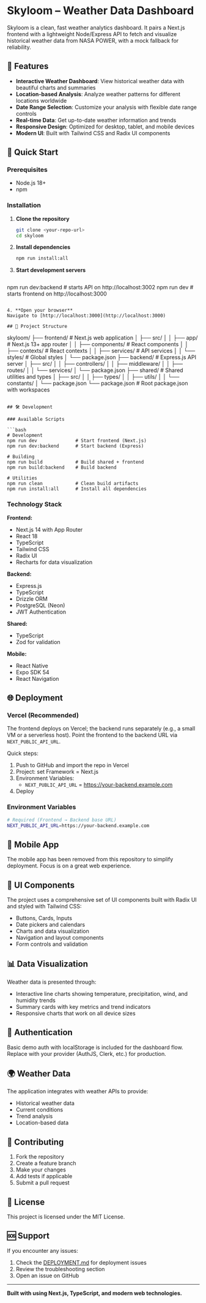 # Skyloom – Weather Data Dashboard

Skyloom is a clean, fast weather analytics dashboard. It pairs a Next.js frontend with a lightweight Node/Express API to fetch and visualize historical weather data from NASA POWER, with a mock fallback for reliability.

## 🌟 Features

- **Interactive Weather Dashboard**: View historical weather data with beautiful charts and summaries
- **Location-based Analysis**: Analyze weather patterns for different locations worldwide
- **Date Range Selection**: Customize your analysis with flexible date range controls
- **Real-time Data**: Get up-to-date weather information and trends
- **Responsive Design**: Optimized for desktop, tablet, and mobile devices
- **Modern UI**: Built with Tailwind CSS and Radix UI components

## 🚀 Quick Start

### Prerequisites
- Node.js 18+
- npm

### Installation

1. **Clone the repository**
   ```bash
   git clone <your-repo-url>
   cd skyloom
   ```

2. **Install dependencies**
   ```bash
   npm run install:all
   ```

3. **Start development servers**
   ```bash
npm run dev:backend    # starts API on http://localhost:3002
npm run dev            # starts frontend on http://localhost:3000
   ```

4. **Open your browser**
   Navigate to [http://localhost:3000](http://localhost:3000)

## 📁 Project Structure

```
skyloom/
├── frontend/          # Next.js web application
│   ├── src/
│   │   ├── app/       # Next.js 13+ app router
│   │   ├── components/ # React components
│   │   ├── contexts/   # React contexts
│   │   ├── services/   # API services
│   │   └── styles/     # Global styles
│   └── package.json
├── backend/           # Express.js API server
│   ├── src/
│   │   ├── controllers/
│   │   ├── middleware/
│   │   ├── routes/
│   │   └── services/
│   └── package.json
├── shared/            # Shared utilities and types
│   ├── src/
│   │   ├── types/
│   │   ├── utils/
│   │   └── constants/
│   └── package.json
└── package.json       # Root package.json with workspaces
```

## 🛠️ Development

### Available Scripts

```bash
# Development
npm run dev              # Start frontend (Next.js)
npm run dev:backend      # Start backend (Express)

# Building
npm run build            # Build shared + frontend
npm run build:backend    # Build backend

# Utilities
npm run clean            # Clean build artifacts
npm run install:all      # Install all dependencies
```

### Technology Stack

**Frontend:**
- Next.js 14 with App Router
- React 18
- TypeScript
- Tailwind CSS
- Radix UI
- Recharts for data visualization

**Backend:**
- Express.js
- TypeScript
- Drizzle ORM
- PostgreSQL (Neon)
- JWT Authentication

**Shared:**
- TypeScript
- Zod for validation

**Mobile:**
- React Native
- Expo SDK 54
- React Navigation

## 🌐 Deployment

### Vercel (Recommended)
The frontend deploys on Vercel; the backend runs separately (e.g., a small VM or a serverless host). Point the frontend to the backend URL via `NEXT_PUBLIC_API_URL`.

Quick steps:
1) Push to GitHub and import the repo in Vercel
2) Project: set Framework = Next.js
3) Environment Variables:
   - `NEXT_PUBLIC_API_URL` = https://your-backend.example.com
4) Deploy

### Environment Variables

```bash
# Required (Frontend → Backend base URL)
NEXT_PUBLIC_API_URL=https://your-backend.example.com
```

## 📱 Mobile App

The mobile app has been removed from this repository to simplify deployment. Focus is on a great web experience.

## 🎨 UI Components

The project uses a comprehensive set of UI components built with Radix UI and styled with Tailwind CSS:

- Buttons, Cards, Inputs
- Date pickers and calendars
- Charts and data visualization
- Navigation and layout components
- Form controls and validation

## 📊 Data Visualization

Weather data is presented through:
- Interactive line charts showing temperature, precipitation, wind, and humidity trends
- Summary cards with key metrics and trend indicators
- Responsive charts that work on all device sizes

## 🔐 Authentication

Basic demo auth with localStorage is included for the dashboard flow. Replace with your provider (AuthJS, Clerk, etc.) for production.

## 🌍 Weather Data

The application integrates with weather APIs to provide:
- Historical weather data
- Current conditions
- Trend analysis
- Location-based data

## 🤝 Contributing

1. Fork the repository
2. Create a feature branch
3. Make your changes
4. Add tests if applicable
5. Submit a pull request

## 📄 License

This project is licensed under the MIT License.

## 🆘 Support

If you encounter any issues:
1. Check the [DEPLOYMENT.md](./DEPLOYMENT.md) for deployment issues
2. Review the troubleshooting section
3. Open an issue on GitHub

---

**Built with using Next.js, TypeScript, and modern web technologies.**

<!-- Updated for Vercel deployment -->